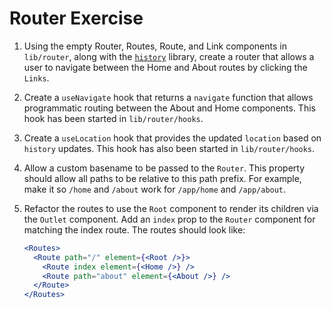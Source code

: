 # Router Exercise

1. Using the empty Router, Routes, Route, and Link components in `lib/router`,
   along with the
   [`history`](https://github.com/remix-run/history/blob/3e9dab413f4eda8d6bce565388c5ddb7aeff9f7e/docs/getting-started.md)
   library, create a router that allows a user to navigate between the Home and
   About routes by clicking the `Links`.
2. Create a `useNavigate` hook that returns a `navigate` function that allows
   programmatic routing between the About and Home components. This hook has
   been started in `lib/router/hooks`.
3. Create a `useLocation` hook that provides the updated `location` based on
   `history` updates. This hook has also been started in `lib/router/hooks`.
4. Allow a custom basename to be passed to the `Router`. This property should
   allow all paths to be relative to this path prefix. For example, make it so
   `/home` and `/about` work for `/app/home` and `/app/about`.
5. Refactor the routes to use the `Root` component to render its children via
   the `Outlet` component. Add an `index` prop to the `Router` component for
   matching the index route. The routes should look like:

   ```jsx
   <Routes>
     <Route path="/" element={<Root />}>
       <Route index element={<Home />} />
       <Route path="about" element={<About />} />
     </Route>
   </Routes>
   ```
